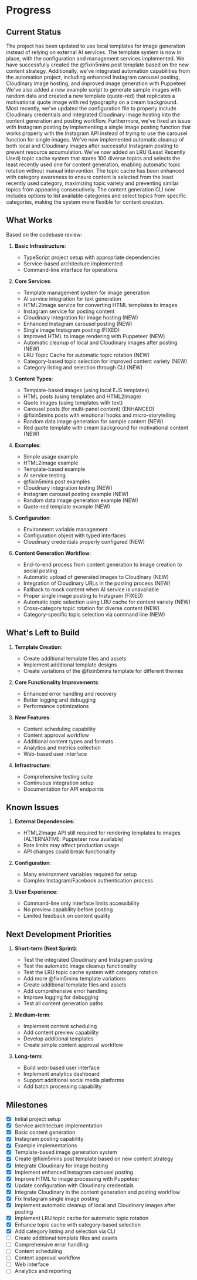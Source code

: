 # Progress

## Current Status
The project has been updated to use local templates for image generation instead of relying on external AI services. The template system is now in place, with the configuration and management services implemented. We have successfully created the @fixin5mins post template based on the new content strategy. Additionally, we've integrated automation capabilities from the automation project, including enhanced Instagram carousel posting, Cloudinary image hosting, and improved image generation with Puppeteer. We've also added a new example script to generate sample images with random data and created a new template (quote-red) that replicates a motivational quote image with red typography on a cream background. Most recently, we've updated the configuration file to properly include Cloudinary credentials and integrated Cloudinary image hosting into the content generation and posting workflow. Furthermore, we've fixed an issue with Instagram posting by implementing a single image posting function that works properly with the Instagram API instead of trying to use the carousel function for single images. We've now implemented automatic cleanup of both local and Cloudinary images after successful Instagram posting to prevent resource accumulation. We've now added an LRU (Least Recently Used) topic cache system that stores 100 diverse topics and selects the least recently used one for content generation, enabling automatic topic rotation without manual intervention. The topic cache has been enhanced with category awareness to ensure content is selected from the least recently used category, maximizing topic variety and preventing similar topics from appearing consecutively. The content generation CLI now includes options to list available categories and select topics from specific categories, making the system more flexible for content creation.

## What Works
Based on the codebase review:

1. **Basic Infrastructure**:
   - TypeScript project setup with appropriate dependencies
   - Service-based architecture implemented
   - Command-line interface for operations

2. **Core Services**:
   - Template management system for image generation
   - AI service integration for text generation
   - HTML2Image service for converting HTML templates to images
   - Instagram service for posting content
   - Cloudinary integration for image hosting (NEW)
   - Enhanced Instagram carousel posting (NEW)
   - Single image Instagram posting (FIXED)
   - Improved HTML to image rendering with Puppeteer (NEW)
   - Automatic cleanup of local and Cloudinary images after posting (NEW)
   - LRU Topic Cache for automatic topic rotation (NEW)
   - Category-based topic selection for improved content variety (NEW)
   - Category listing and selection through CLI (NEW)

3. **Content Types**:
   - Template-based images (using local EJS templates)
   - HTML posts (using templates and HTML2Image)
   - Quote images (using templates with text)
   - Carousel posts (for multi-panel content) (ENHANCED)
   - @fixin5mins posts with emotional hooks and micro-storytelling
   - Random data image generation for sample content (NEW)
   - Red quote template with cream background for motivational content (NEW)

4. **Examples**:
   - Simple usage example
   - HTML2Image example
   - Template-based example
   - AI service testing
   - @fixin5mins post examples
   - Cloudinary integration testing (NEW)
   - Instagram carousel posting example (NEW)
   - Random data image generation example (NEW)
   - Quote-red template example (NEW)

5. **Configuration**:
   - Environment variable management
   - Configuration object with typed interfaces
   - Cloudinary credentials properly configured (NEW)

6. **Content Generation Workflow**:
   - End-to-end process from content generation to image creation to social posting
   - Automatic upload of generated images to Cloudinary (NEW)
   - Integration of Cloudinary URLs in the posting process (NEW)
   - Fallback to mock content when AI service is unavailable
   - Proper single image posting to Instagram (FIXED)
   - Automatic topic selection using LRU cache for content variety (NEW)
   - Cross-category topic rotation for diverse content (NEW)
   - Category-specific topic selection via command line (NEW)

## What's Left to Build

1. **Template Creation**:
   - Create additional template files and assets
   - Implement additional template designs
   - Create variations of the @fixin5mins template for different themes

2. **Core Functionality Improvements**:
   - Enhanced error handling and recovery
   - Better logging and debugging
   - Performance optimizations

3. **New Features**:
   - Content scheduling capability
   - Content approval workflow
   - Additional content types and formats
   - Analytics and metrics collection
   - Web-based user interface

4. **Infrastructure**:
   - Comprehensive testing suite
   - Continuous integration setup
   - Documentation for API endpoints

## Known Issues

1. **External Dependencies**:
   - HTML2Image API still required for rendering templates to images (ALTERNATIVE: Puppeteer now available)
   - Rate limits may affect production usage
   - API changes could break functionality

2. **Configuration**:
   - Many environment variables required for setup
   - Complex Instagram/Facebook authentication process

3. **User Experience**:
   - Command-line only interface limits accessibility
   - No preview capability before posting
   - Limited feedback on content quality

## Next Development Priorities

1. **Short-term (Next Sprint)**:
   - Test the integrated Cloudinary and Instagram posting
   - Test the automatic image cleanup functionality
   - Test the LRU topic cache system with category rotation
   - Add more @fixin5mins template variations
   - Create additional template files and assets
   - Add comprehensive error handling
   - Improve logging for debugging
   - Test all content generation paths

2. **Medium-term**:
   - Implement content scheduling
   - Add content preview capability
   - Develop additional templates
   - Create simple content approval workflow

3. **Long-term**:
   - Build web-based user interface
   - Implement analytics dashboard
   - Support additional social media platforms
   - Add batch processing capability

## Milestones
- [x] Initial project setup
- [x] Service architecture implementation
- [x] Basic content generation
- [x] Instagram posting capability
- [x] Example implementations
- [x] Template-based image generation system
- [x] Create @fixin5mins post template based on new content strategy
- [x] Integrate Cloudinary for image hosting
- [x] Implement enhanced Instagram carousel posting
- [x] Improve HTML to image processing with Puppeteer
- [x] Update configuration with Cloudinary credentials
- [x] Integrate Cloudinary in the content generation and posting workflow
- [x] Fix Instagram single image posting
- [x] Implement automatic cleanup of local and Cloudinary images after posting
- [x] Implement LRU topic cache for automatic topic rotation
- [x] Enhance topic cache with category-based selection
- [x] Add category listing and selection via CLI
- [ ] Create additional template files and assets
- [ ] Comprehensive error handling
- [ ] Content scheduling
- [ ] Content approval workflow
- [ ] Web interface
- [ ] Analytics and reporting 